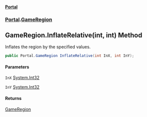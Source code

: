 #### [Portal](index.md 'index')
### [Portal](Portal.md 'Portal').[GameRegion](GameRegion.md 'Portal.GameRegion')

## GameRegion.InflateRelative(int, int) Method

Inflates the region by the specified values.

```csharp
public Portal.GameRegion InflateRelative(int InX, int InY);
```
#### Parameters

<a name='Portal.GameRegion.InflateRelative(int,int).InX'></a>

`InX` [System.Int32](https://docs.microsoft.com/en-us/dotnet/api/System.Int32 'System.Int32')

<a name='Portal.GameRegion.InflateRelative(int,int).InY'></a>

`InY` [System.Int32](https://docs.microsoft.com/en-us/dotnet/api/System.Int32 'System.Int32')

#### Returns
[GameRegion](GameRegion.md 'Portal.GameRegion')